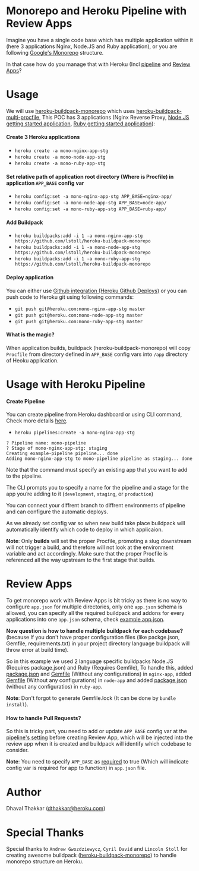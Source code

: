 # Monorepo and Heroku Pipeline with Review Apps

Imagine you have a single code base which has multiple application within it (here 3 applications Nginx, Node.JS and Ruby application), or you are following [Google's Monorepo](https://en.wikipedia.org/wiki/Monorepo) structure.

In that case how do you manage that with Heroku (Incl [pipeline](https://devcenter.heroku.com/articles/pipelines) and [Review Apps](https://devcenter.heroku.com/articles/github-integration-review-apps)?

# Usage 

We will use [heroku-buildpack-monorepo](https://github.com/lstoll/heroku-buildpack-monorepo) which uses [
heroku-buildpack-multi-procfile](https://github.com/heroku/heroku-buildpack-multi-procfile), This POC has 3 applications (Nginx Reverse Proxy, [Node.JS getting started application](https://github.com/heroku/node-js-getting-started), [Ruby getting started application](https://github.com/heroku/ruby-getting-started)): 

#### Create 3 Heroku applications

- `heroku create -a mono-nginx-app-stg`
- `heroku create -a mono-node-app-stg`
- `heroku create -a mono-ruby-app-stg`

#### Set relative path of application root directory (Where is Procfile) in application `APP_BASE` config var

- `heroku config:set -a mono-nginx-app-stg APP_BASE=nginx-app/`
- `heroku config:set -a mono-node-app-stg APP_BASE=node-app/`
- `heroku config:set -a mono-ruby-app-stg APP_BASE=ruby-app/`

#### Add Buildpack

- `heroku buildpacks:add -i 1 -a mono-nginx-app-stg https://github.com/lstoll/heroku-buildpack-monorepo`
- `heroku buildpacks:add -i 1 -a mono-node-app-stg https://github.com/lstoll/heroku-buildpack-monorepo`
- `heroku buildpacks:add -i 1 -a mono-ruby-app-stg https://github.com/lstoll/heroku-buildpack-monorepo`

#### Deploy application

You can either use [Github integration (Heroku Github Deploys)](https://devcenter.heroku.com/articles/github-integration) or you can push code to Heroku git using following commands:

- `git push git@heroku.com:mono-nginx-app-stg master`
- `git push git@heroku.com:mono-node-app-stg master`
- `git push git@heroku.com:mono-ruby-app-stg master`

#### What is the magic?

When application builds, buildpack (heroku-buildpack-monorepo) will copy `Procfile` from directory defined in `APP_BASE` config vars into `/app` directory of Heoku application.


# Usage with Heroku Pipeline

#### Create Pipeline

You can create pipeline from Heroku dashboard or using CLI command, Check more details [here](https://devcenter.heroku.com/articles/pipelines#creating-pipelines).

- `heroku pipelines:create -a mono-nginx-app-stg`

```
? Pipeline name: mono-pipeline
? Stage of mono-nginx-app-stg: staging
Creating example-pipeline pipeline... done
Adding mono-nginx-app-stg to mono-pipeline pipeline as staging... done
```

Note that the command must specify an existing app that you want to add to the pipeline.

The CLI prompts you to specify a name for the pipeline and a stage for the app you’re adding to it (`development`, `staging`, or `production`)

You can connect your diffrent branch to diffrent environments of pipeline and can configure the automatic deploys.

As we already set config var so when new build take place buildpack will automatically identify which code to deploy in which applicaion.

**Note**: Only **builds** will set the proper Procfile, promoting a slug downstream will not trigger a build, and therefore will not look at the environment variable and act accordingly. Make sure that the proper Procfile is referenced all the way upstream to the first stage that builds.

# Review Apps

To get monorepo work with Review Apps is bit tricky as there is no way to configure `app.json` for multiple directories, only one `app.json` schema is allowed, you can specify all the required buildpack and addons for every applications into one `app.json` schema, check [example app.json](https://github.com/dhavalthakkar93/Heroku-monorepo-POC/blob/master/app.json).

**Now question is how to handle multiple buildpack for each codebase?** (because If you don't have proper configuration files (like packge.json, Gemfile, requirements.txt) in your project directory language buildpack will throw error at build time).

So in this example we used 2 language specific buildpacks Node.JS (Requires package.json) and Ruby (Requires Gemfile), To handle this,  added [package.json](https://github.com/dhavalthakkar93/Heroku-monorepo-POC/blob/master/nginx-app/package.json) and [Gemfile](https://github.com/dhavalthakkar93/Heroku-monorepo-POC/blob/master/nginx-app/Gemfile) (Without any configurations) in `nginx-app`, added [Gemfile](https://github.com/dhavalthakkar93/Heroku-monorepo-POC/blob/master/node-app/Gemfile) (Without any configurations) in `node-app` and added [package.json](https://github.com/dhavalthakkar93/Heroku-monorepo-POC/blob/master/ruby-app/package.json) (without any configuratios) in `ruby-app`.

**Note**: Don't forgot to generate Gemfile.lock (It can be done by `bundle install`).

#### How to handle Pull Requests?

So this is tricky part, you need to add or update `APP_BASE` config var at the [pipeline's setting](https://devcenter.heroku.com/articles/github-integration-review-apps#sensitive-config-vars) before creating Review App, which will be injected into the review app when it is created and buildpack will identify which codebase to consider.

**Note**: You need to specify `APP_BASE` as [required](https://devcenter.heroku.com/articles/app-json-schema#env) to true (Which will indicate config var is required for app to function) in `app.json` file.


# Author

Dhaval Thakkar (dthakkar@heroku.com)

# Special Thanks
Special thanks to `Andrew Gwozdziewycz`, `Cyril David` and `Lincoln Stoll` for creating awesome buildpack ([heroku-buildpack-monorepo](https://github.com/lstoll/heroku-buildpack-monorepo)) to handle monorepo structure on Heroku.

